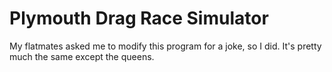 # Plymouth Drag Race Simulator
My flatmates asked me to modify this program for a joke, so I did. It's pretty much the same except the queens.
